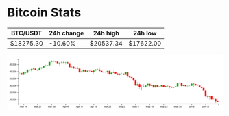 # Bitcoin Stats

BTC/USDT|24h change|24h high|24h low|
|---|---|---|---|
|$18275.30|-10.60%|$20537.34|$17622.00|

<img src="./chart.svg">

